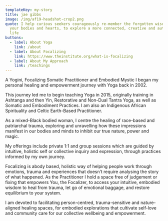 ```yaml
---
templateKey: my-story
title: jae gibbs
image: /img/af19-headshot-crop2.png
quote: I help curious seekers courageously re-member the forgotten wisdom within
  your bodies and hearts, to explore a more connected, creative and authentic
  life
buttons:
  - label: About Yoga
    link: /about
  - label: About Focalizing
    link: https://www.theinstitute.org/what-is-focalizing
  - label: About My Approach
    link: /teachings
---
```

A Yogini, Focalizing Somatic Practitioner and Embodied Mystic I began my personal healing and empowerment journey with Yoga back in 2002. 

This journey led me to begin teaching Yoga in 2015, originally training in Ashtanga and then Yin, Restorative and Non-Dual Tantra Yoga, as well as Somatic and Embodiment Practices. I am also an Indigenous African Spirituality and Celtic Earth-Based Practitioner. 

As a mixed-Black bodied woman, I centre the healing of race-based and patriarchal trauma, exploring and unravelling how these impressions manifest in our bodies and minds to inhibit our true nature, power and magic.

My offerings include private 1:1 and group sessions which are guided by intuitive, holistic self or collective inquiry and expression, through practices informed by my own journey. 

Focalizing is abody based, holistic way of helping people work through emotions, trauma and experiences that doesn’t require analysing the story of what happened. As the Practitioner I hold a space free of judgement or fixing that empowers You, the Focalizer, to access your intuitive, embodied wisdom to heal from trauma, let go of emotional baggage, and restore equilibrium to your system.

I am devoted to facilitating person-centred, trauma-sensitive and nature-aligned healing spaces, for embodied explorations that cultivate self-love and community care for our collective wellbeing and empowerment.